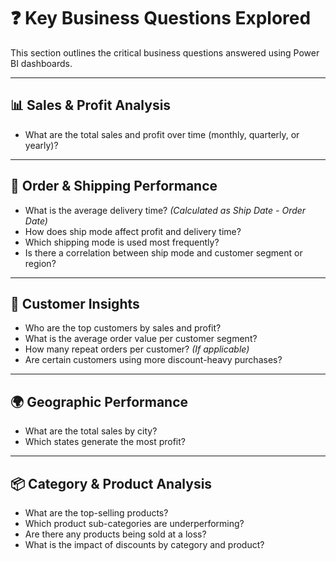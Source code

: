 # ❓ Key Business Questions Explored

This section outlines the critical business questions answered using Power BI dashboards.

---

## 📊 Sales & Profit Analysis

- What are the total sales and profit over time (monthly, quarterly, or yearly)?

---

## 🚚 Order & Shipping Performance

- What is the average delivery time? *(Calculated as Ship Date - Order Date)*
- How does ship mode affect profit and delivery time?
- Which shipping mode is used most frequently?
- Is there a correlation between ship mode and customer segment or region?

---

## 👥 Customer Insights

- Who are the top customers by sales and profit?
- What is the average order value per customer segment?
- How many repeat orders per customer? *(If applicable)*
- Are certain customers using more discount-heavy purchases?

---

## 🌍 Geographic Performance

- What are the total sales by city?
- Which states generate the most profit?

---

## 📦 Category & Product Analysis

- What are the top-selling products?
- Which product sub-categories are underperforming?
- Are there any products being sold at a loss?
- What is the impact of discounts by category and product?
